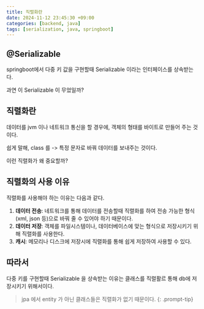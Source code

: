 ```yaml
---
title: 직렬화란
date: 2024-11-12 23:45:30 +09:00
categories: [backend, java]
tags: [serialization, java, springboot]
---
```


## @Serializable
springboot에서 다중 키 값을 구현할때 Serializable 이라는 인터페이스를 상속받는다.

과연 이 Serializable 이 무었일까?

## 직렬화란
데이터를 jvm 이나 네트워크 통신을 할 경우에, 객체의 형태를 바이트로 만들어 주는 것이다.

쉽게 말해, class 를 -> 특정 문자로 바꿔 데이터를 보내주는 것이다.

이런 직렬화가 왜 중요할까?

## 직렬화의 사용 이유
직렬화를 사용해야 하는 이유는 다음과 같다.

1. **데이터 전송**: 네트워크를 통해 데이터를 전송할때 직렬화를 하여 전송 가능한 형식(xml, json 등)으로 바꿔 줄 수 있어야 하기 때문이다.
2. **데이터 저장**: 객체를 파일시스템이나, 데이터베이스에 맞는 형식으로 저장시키기 위해 직렬화를 사용한다.
3. **캐시**: 메모리나 디스크에 저장시에 직렬화를 통해 쉽게 저장하여 사용할 수 있다.

## 따라서
다중 키를 구현할때 Serializable 을 상속받는 이유는 클래스를 직렬활르 통해 db에 저장시키기 위해서이다.
> jpa 에서 entity 가 아닌 클래스들은 직렬화가 없기 때문이다.
{: .prompt-tip}
